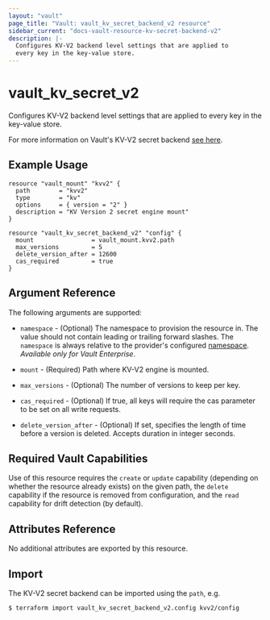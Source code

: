 ```yaml
---
layout: "vault"
page_title: "Vault: vault_kv_secret_backend_v2 resource"
sidebar_current: "docs-vault-resource-kv-secret-backend-v2"
description: |-
  Configures KV-V2 backend level settings that are applied to 
  every key in the key-value store.
---
```


# vault\_kv\_secret\_v2

Configures KV-V2 backend level settings that are applied to
every key in the key-value store.

For more information on Vault's KV-V2 secret backend
[see here](https://www.vaultproject.io/docs/secrets/kv/kv-v2).

## Example Usage

```hcl
resource "vault_mount" "kvv2" {
  path        = "kvv2"
  type        = "kv"
  options     = { version = "2" }
  description = "KV Version 2 secret engine mount"
}

resource "vault_kv_secret_backend_v2" "config" {
  mount                = vault_mount.kvv2.path
  max_versions         = 5
  delete_version_after = 12600
  cas_required         = true
}
```

## Argument Reference

The following arguments are supported:

* `namespace` - (Optional) The namespace to provision the resource in.
  The value should not contain leading or trailing forward slashes.
  The `namespace` is always relative to the provider's configured [namespace](/docs/providers/vault#namespace).
  *Available only for Vault Enterprise*.

* `mount` - (Required) Path where KV-V2 engine is mounted.

* `max_versions` - (Optional) The number of versions to keep per key.

* `cas_required` - (Optional) If true, all keys will require the cas
  parameter to be set on all write requests.

* `delete_version_after` - (Optional) If set, specifies the length of time before
  a version is deleted. Accepts duration in integer seconds.

## Required Vault Capabilities

Use of this resource requires the `create` or `update` capability
(depending on whether the resource already exists) on the given path,
the `delete` capability if the resource is removed from configuration,
and the `read` capability for drift detection (by default).

## Attributes Reference

No additional attributes are exported by this resource.

## Import

The KV-V2 secret backend can be imported using the `path`, e.g.

```
$ terraform import vault_kv_secret_backend_v2.config kvv2/config
```
